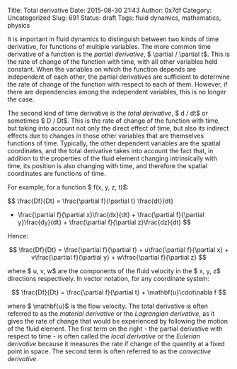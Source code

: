 Title: Total derivative
Date: 2015-08-30 21:43
Author: 0x7df
Category: Uncategorized
Slug: 691
Status: draft
Tags: fluid dynamics, mathematics, physics

It is important in fluid dynamics to distinguish between two kinds of
time derivative, for functions of multiple variables. The more common
time derivative of a function is the *partial derivative*,
$ \partial / \partial t$. This is the rate of change of
the function with time, with all other variables held constant. When the
variables on which the function depends are independent of each other,
the partial derivatives are sufficient to determine the rate of change
of the function with respect to each of them. However, if there are
dependencies among the independent variables, this is no longer the
case.

The second kind of time derivative is the *total derivative*, $ d / dt$
or sometimes $ D / Dt$. This
is the rate of change of the function with time, but taking into account
not only the direct effect of time, but also its indirect effects due to
changes in those other variables that are themselves functions of time.
Typically, the other dependent variables are the spatial coordinates,
and the total derivative takes into account the fact that, in addition
to the properties of the fluid element changing intrinsically with time,
its position is also changing with time, and therefore the spatial
coordinates are functions of time.

For example, for a function $ f(x, y, z, t)$:

$$ \frac{Df}{Dt} = \frac{\partial f}{\partial t} \frac{dt}{dt}
+ \frac{\partial f}{\partial x}\frac{dx}{dt} + \frac{\partial
f}{\partial y}\frac{dy}{dt} + \frac{\partial f}{\partial
z}\frac{dz}{dt} $$

Hence:

$$ \frac{Df}{Dt} = \frac{\partial f}{\partial t} +
u\frac{\partial f}{\partial x} + v\frac{\partial f}{\partial y} +
w\frac{\partial f}{\partial z} $$

where $ u, v, w$ are the components of the fluid
velocity in the $ x, y, z$ directions
respectively. In vector notation, for any coordinate system:

$$ \frac{Df}{Dt} = \frac{\partial f}{\partial t} +
\mathbf{u}\cdot\nabla f $$

where $ \mathbf{u}$ is the flow velocity. The
total derivative is often referred to as the *material derivative* or
the *Lagrangian derivative*, as it gives the rate of change that would
be experienced by following the motion of the fluid element. The first
term on the right - the partial derivative with respect to time - is
often called the *local derivative* or the *Eulerian derivative* because
it measures the rate if change of the quantity at a fixed point in
space. The second term is often referred to as the *convective
derivative*.

